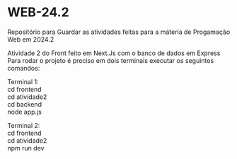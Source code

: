 # WEB-24.2
Repositório para Guardar as atividades feitas para a máteria de Progamação Web em 2024.2

Atividade 2 do Front feito em Next.Js com o banco de dados em Express
Para rodar o projeto é preciso em dois terminais executar os seguintes comandos:

Terminal 1:<br/>
cd frontend<br/>
cd atividade2<br/>
cd backend<br/>
node app.js

Terminal 2:<br/>
cd frontend<br/>
cd atividade2<br/>
npm run dev
